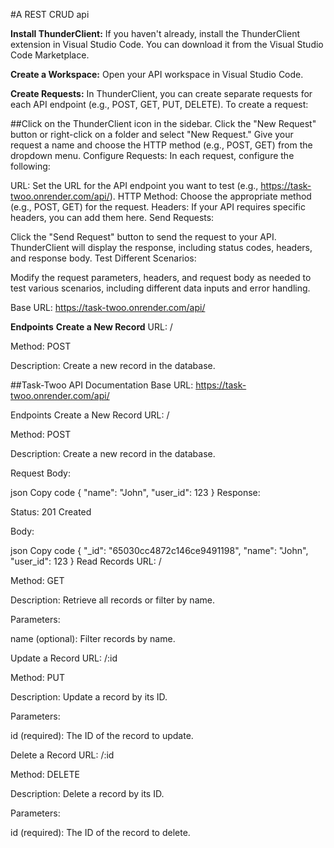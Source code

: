 #A REST CRUD api

**Install ThunderClient:**
If you haven't already, install the ThunderClient extension in Visual Studio Code. You can download it from the Visual Studio Code Marketplace.

**Create a Workspace:**
Open your API workspace in Visual Studio Code.

**Create Requests:**
In ThunderClient, you can create separate requests for each API endpoint (e.g., POST, GET, PUT, DELETE). To create a request:

##Click on the ThunderClient icon in the sidebar.
Click the "New Request" button or right-click on a folder and select "New Request."
Give your request a name and choose the HTTP method (e.g., POST, GET) from the dropdown menu.
Configure Requests:
In each request, configure the following:

URL: Set the URL for the API endpoint you want to test (e.g., https://task-twoo.onrender.com/api/).
HTTP Method: Choose the appropriate method (e.g., POST, GET) for the request.
Headers: If your API requires specific headers, you can add them here.
Send Requests:

Click the "Send Request" button to send the request to your API.
ThunderClient will display the response, including status codes, headers, and response body.
Test Different Scenarios:

Modify the request parameters, headers, and request body as needed to test various scenarios, including different data inputs and error handling.

Base URL: https://task-twoo.onrender.com/api/

**Endpoints**
__Create a New Record__
URL: /

Method: POST

Description: Create a new record in the database.




##Task-Twoo API Documentation
Base URL: https://task-twoo.onrender.com/api/

Endpoints
Create a New Record
URL: /

Method: POST

Description: Create a new record in the database.

Request Body:

json
Copy code
{
  "name": "John",
  "user_id": 123
}
Response:

Status: 201 Created

Body:

json
Copy code
{
  "_id": "65030cc4872c146ce9491198",
  "name": "John",
  "user_id": 123
}
Read Records
URL: /

Method: GET

Description: Retrieve all records or filter by name.

Parameters:

name (optional): Filter records by name.

Update a Record
URL: /:id

Method: PUT

Description: Update a record by its ID.

Parameters:

id (required): The ID of the record to update.

Delete a Record
URL: /:id

Method: DELETE

Description: Delete a record by its ID.

Parameters:

id (required): The ID of the record to delete.
